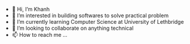 - 👋 Hi, I’m Khanh
- 👀 I’m interested in building softwares to solve practical problem 
- 🌱 I’m currently learning Computer Science at University of Lethbridge
- 💞️ I’m looking to collaborate on anything technical
- 📫 How to reach me ...

<!---
khanh5567/khanh5567 is a ✨ special ✨ repository because its `README.md` (this file) appears on your GitHub profile.
You can click the Preview link to take a look at your changes.
--->
